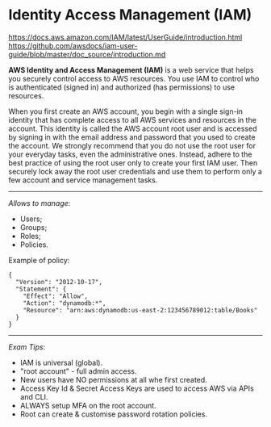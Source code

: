 # Identity Access Management (IAM)

https://docs.aws.amazon.com/IAM/latest/UserGuide/introduction.html \
https://github.com/awsdocs/iam-user-guide/blob/master/doc_source/introduction.md

**AWS Identity and Access Management (IAM)** is a web service that helps you securely control access to AWS resources. You use IAM to control who is authenticated (signed in) and authorized (has permissions) to use resources.

When you first create an AWS account, you begin with a single sign-in identity that has complete access to all AWS services and resources in the account. This identity is called the AWS account root user and is accessed by signing in with the email address and password that you used to create the account. We strongly recommend that you do not use the root user for your everyday tasks, even the administrative ones. Instead, adhere to the best practice of using the root user only to create your first IAM user. Then securely lock away the root user credentials and use them to perform only a few account and service management tasks.

---
_Allows to manage_:

- Users;
- Groups;
- Roles;
- Policies.

Example of policy:
```
{
  "Version": "2012-10-17",
  "Statement": {
    "Effect": "Allow",
    "Action": "dynamodb:*",
    "Resource": "arn:aws:dynamodb:us-east-2:123456789012:table/Books"
  }
}
```

---
_Exam Tips_:

- IAM is universal (global).
- "root account" - full admin access.
- New users have NO permissions at all whe first created.
- Access Key Id & Secret Access Keys are used to access AWS via APIs and CLI.
- ALWAYS setup MFA on the root account.
- Root can create & customise password rotation policies.

